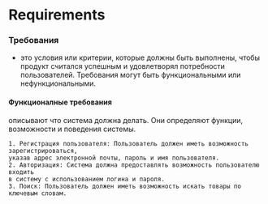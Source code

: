 # Requirements
### Требования
- это условия или критерии, которые должны быть выполнены, чтобы продукт считался успешным и удовлетворял потребности пользователей. Требования могут быть функциональными или нефункциональными.
#### Функционалные требования
описывают что система должна делать. Они определяют функции, возможности и поведения системы.
```
1. Регистрация пользователя: Пользователь должен иметь возможность зарегистрироваться,
указав адрес электронной почты, пароль и имя пользователя.
2. Авторизация: Система должна предоставлять возможность пользователю входить
в систему с использованием логина и пароля.
3. Поиск: Пользователь должен иметь возможность искать товары по ключевым словам.
